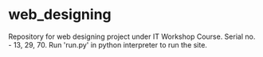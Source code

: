 # web_designing
Repository for web designing project under IT Workshop Course. Serial no.  -  13, 29, 70. Run 'run.py' in python interpreter to run the site.
